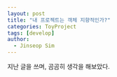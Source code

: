 ```yaml
---
layout: post
title: "내 프로젝트는 객체 지향적인가?"
categories: ToyProject
tags: [develop]
author:
  - Jinseop Sim
---
```

지난 글을 쓰며, 곰곰히 생각을 해보았다.  
